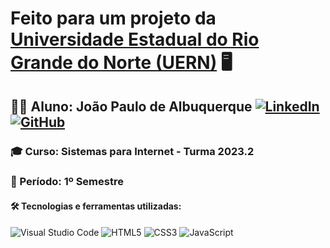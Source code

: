 # Feito para um projeto da <a target="_blank" rel="external" href="https://dead.uern.br/">Universidade Estadual do Rio Grande do Norte (UERN)</a> 🖥️
## 👨‍💻 Aluno: João Paulo de Albuquerque <a href="https://www.linkedin.com/in/jo%C3%A3o-paulo-albuquerque-9873241a6/">![LinkedIn](https://img.shields.io/badge/linkedin-%230077B5.svg?style=flat-square&logo=linkedin&logoColor=white)</a> <a href="https://github.com/jpaulo1880?tab=repositories">![GitHub](https://img.shields.io/badge/github-%23121011.svg?style=flat-square&logo=github&logoColor=white)</a>
### 🎓 Curso: Sistemas para Internet - Turma 2023.2
### 📅 Período: 1º Semestre
#### 🛠️ Tecnologias e ferramentas utilizadas: 
![Visual Studio Code](https://img.shields.io/badge/Visual%20Studio%20Code-0078d7.svg?style=for-the-badge&logo=visual-studio-code&logoColor=white) ![HTML5](https://img.shields.io/badge/html5-%23E34F26.svg?style=for-the-badge&logo=html5&logoColor=white) ![CSS3](https://img.shields.io/badge/css3-%231572B6.svg?style=for-the-badge&logo=css3&logoColor=white) ![JavaScript](https://img.shields.io/badge/javascript-%23323330.svg?style=for-the-badge&logo=javascript&logoColor=%23F7DF1E)
